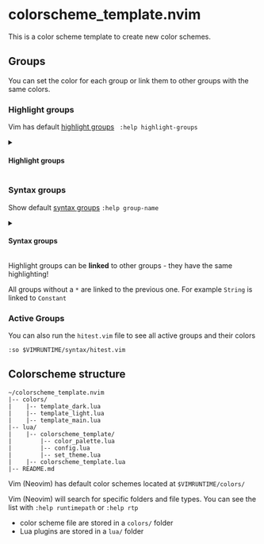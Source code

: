 # colorscheme_template.nvim

This is a color scheme template to create new color schemes.



## Groups
You can set the color for each group or link them to other groups with the same colors.

### Highlight groups
Vim has default [highlight groups](https://neovim.io/doc/user/syntax.html#highlight-blend)
``` :help highlight-groups```

<details>
<summary><h4>Highlight groups</h4></summary>

|Highlight groups       |Comment                                                                                                                             |
|:----------------------|:----------------------------------------------------------------------------------------------------------------------------|
| ColorColumn	        | Used for the columns set with 'colorcolumn'.                                                                                |
| Conceal		        | Placeholder characters substituted for concealed text (see 'conceallevel').                                                 |
| CurSearch	            | Used for highlighting a search pattern under the cursor (see 'hlsearch').                                                   |
| Cursor		        | Character under the cursor.                                                                                                 |
| lCursor		        | Character under the cursor when |language-mapping| is used (see 'guicursor').                                               |
| CursorIM	            | Like Cursor, but used when in IME mode. *CursorIM*                                                                          |
| CursorColumn	        | Screen-column at the cursor, when 'cursorcolumn' is set.                                                                    |
| CursorLine	        | Screen-line at the cursor, when 'cursorline' is set. Low-priority if foreground (ctermfg OR guifg) is not set.              |
| Directory	            | Directory names (and other special names in listings).                                                                      |
| DiffAdd		        | Diff mode: Added line. |diff.txt|                                                                                           |
| DiffChange	        | Diff mode: Changed line. |diff.txt|                                                                                         |
| DiffDelete	        | Diff mode: Deleted line. |diff.txt|                                                                                         |
| DiffText	            | Diff mode: Changed text within a changed line. |diff.txt|                                                                   |
| EndOfBuffer	        | Filler lines (~) after the end of the buffer. By default, this is highlighted like |hl-NonText|.                            |
| TermCursor	        | Cursor in a focused terminal.                                                                                               |
| TermCursorNC	        | Cursor in an unfocused terminal.                                                                                            |
| ErrorMsg	            | Error messages on the command line.                                                                                         |
| WinSeparator	        | Separators between window splits.                                                                                           |
| Folded		        | Line used for closed folds.                                                                                                 |
| FoldColumn	        | 'foldcolumn'                                                                                                                |
| SignColumn	        | Column where |signs| are displayed.                                                                                         |
| IncSearch	            | 'incsearch' highlighting; also used for the text replaced with ":s///c".                                                    |
| Substitute	        | |:substitute| replacement text highlighting.                                                                                |
| LineNr		        | Line number for ":number" and ":#" commands, and when 'number' or 'relativenumber' option is set.                           |
| LineNrAbove	        | Line number for when the 'relativenumber' option is set, above the cursor line.                                             |
| LineNrBelow	        | Line number for when the 'relativenumber' option is set, below the cursor line.                                             |
| CursorLineNr	        | Like LineNr when 'cursorline' is set and 'cursorlineopt' contains "number" or is "both", for the cursor line.               |
| CursorLineFold	    | Like FoldColumn when 'cursorline' is set for the cursor line.                                                               |
| CursorLineSign        | Like SignColumn when 'cursorline' is set for the cursor line.                                                               |
| MatchParen	        | Character under the cursor or just before it, if it is a paired bracket, and its match. |pi_paren.txt|                      |
| ModeMsg		        | 'showmode' message (e.g., "-- INSERT --").                                                                                  |
| MsgArea		        | Area for messages and cmdline.                                                                                              |
| MsgSeparator	        | Separator for scrolled messages |msgsep|.                                                                                   |
| MoreMsg		        | |more-prompt|                                                                                                               |
| NonText		        | '@' at the end of the window, characters from 'showbreak' and other characters that do not really exist in the text (e.g., ">" displayed when a double-wide character doesn't fit at the end of the line). See also |hl-EndOfBuffer|.    |
| Normal		        | Normal text.                                                                                                                |
| NormalFloat	        | Normal text in floating windows.                                                                                            |
| FloatBorder	        | Border of floating windows.                                                                                                 |
| FloatTitle	        | Title of floating windows.                                                                                                  |
| NormalNC	            | Normal text in non-current windows.                                                                                         |
| Pmenu		            | Popup menu: Normal item.                                                                                                    |
| PmenuSel	            | Popup menu: Selected item.                                                                                                  |
| PmenuKind	            | Popup menu: Normal item "kind".                                                                                             |
| PmenuKindSel	        | Popup menu: Selected item "kind".                                                                                           |
| PmenuExtra	        | Popup menu: Normal item "extra text".                                                                                       |
| PmenuExtraSel	        | Popup menu: Selected item "extra text".                                                                                     |
| PmenuSbar	            | Popup menu: Scrollbar.                                                                                                      |
| PmenuThumb	        | Popup menu: Thumb of the scrollbar.                                                                                         |
| Question	            | |hit-enter| prompt and yes/no questions.                                                                                    |
| QuickFixLine	        | Current |quickfix| item in the quickfix window. Combined with |hl-CursorLine| when the cursor is there.                     |
| Search		        | Last search pattern highlighting (see 'hlsearch'). Also used for similar items that need to stand out.                      |
| SpecialKey	        | Unprintable characters: Text displayed differently from what it really is. But not 'listchars' whitespace. |hl-Whitespace|  |
| SpellBad	            | Word that is not recognized by the spellchecker. |spell| Combined with the highlighting used otherwise.                     |
| SpellCap	            | Word that should start with a capital. |spell| Combined with the highlighting used otherwise.                               |
| SpellLocal	        | Word that is recognized by the spellchecker as one that is used in another region. |spell| Combined with the highlighting used otherwise.    |
| SpellRare	            | Word that is recognized by the spellchecker as one that is hardly ever used. |spell| Combined with the highlighting used otherwise.          |
| StatusLine	        | Status line of current window.                                                                                              |
| StatusLineNC	        | Status lines of not-current windows. Note: If this is equal to "StatusLine", Vim will use "^^^" in the status line of the current window.    |
| TabLine		        | Tab pages line, not active tab page label.                                                                                  |
| TabLineFill	        | Tab pages line, where there are no labels.                                                                                  |
| TabLineSel	        | Tab pages line, active tab page label.                                                                                      |
| Title		            | Titles for output from ":set all", ":autocmd" etc.                                                                          |
| Visual		        | Visual mode selection.                                                                                                      |
| VisualNOS	            | Visual mode selection when vim is "Not Owning the Selection".                                                               |
| WarningMsg	        | Warning messages.                                                                                                           |
| Whitespace	        | "nbsp", "space", "tab", "multispace", "lead" and "trail" in 'listchars'.                                                    |
| WildMenu	            | Current match in 'wildmenu' completion.                                                                                     |
| WinBar	            | Window bar of current window.                                                                                               |
| WinBarNC	            | Window bar of not-current windows.                                                                                          |

</details>




### Syntax groups
Show default [syntax groups](https://neovim.io/doc/user/syntax.html)
```:help group-name```

<details>
<summary><h4>Syntax groups</h4></summary>

|   |Syntax groups      |Comment                                        |
|:-:|:------------------|:----------------------------------------------|
|*  |Comment	        |any comment                                    |
|*  |Constant	        |any constant                                   |
|   |String		        |a string constant: "this is a string"          |
|   |Character	        |a character constant: 'c', '\n'                |
|   |Number		        |a number constant: 234, 0xff                   |
|   |Boolean	        |a boolean constant: TRUE, false                |
|   |Float		        |a floating point constant: 2.3e10              |
|*  |Identifier	        |any variable name                              |
|   |Function	        |function name (also: methods for classes)      |
|*  |Statement	        |any statement                                  |
|   |Conditional	    |if, then, else, endif, switch, etc.            |
|   |Repeat		        |for, do, while, etc.                           |
|   |Label		        |case, default, etc.                            |
|   |Operator	        |"sizeof", "+", "*", etc.                       |
|   |Keyword	        |any other keyword                              |
|   |Exception	        |try, catch, throw                              |
|*  |PreProc	        |generic Preprocessor                           |
|   |Include	        |preprocessor #include                          |
|   |Define		        |preprocessor #define                           |
|   |Macro		        |same as Define                                 |
|   |PreCondit	        |preprocessor #if, #else, #endif, etc.          |
|*  |Type		        |int, long, char, etc.                          |
|   |StorageClass	    |static, register, volatile, etc.               |
|   |Structure	        |struct, union, enum, etc.                      |
|   |Typedef	        |A typedef                                      |
|*  |Special	        |any special symbol                             |
|   |SpecialChar	    |special character in a constant                |
|   |Tag		        |you can use CTRL-] on this                     |
|   |Delimiter	        |character that needs attention                 |
|   |SpecialComment	    |special things inside a comment                |
|   |Debug		        |debugging statements                           |
|*  |Underlined	        |text that stands out, HTML links               |
|*  |Ignore		        |left blank, hidden  |hl-Ignore|                |
|*  |Error		        |any erroneous construct                        |
|*  |Todo		        |anything that needs extra attention; mostly the keywords TODO FIXME and XXX|

</details>

Highlight groups can be **linked** to other groups - they have the same highlighting!

All groups without a ```*``` are linked to the previous one. For example ```String``` is linked to ```Constant```

### Active Groups

You can also run the ```hitest.vim``` file to see all active groups and their colors
```
:so $VIMRUNTIME/syntax/hitest.vim
```


## Colorscheme structure
```
~/colorscheme_template.nvim
|-- colors/
|    |-- template_dark.lua
|    |-- template_light.lua
|    |-- template_main.lua
|-- lua/
|    |-- colorscheme_template/
|        |-- color_palette.lua
|        |-- config.lua
|        |-- set_theme.lua
|    |-- colorscheme_template.lua
|-- README.md
```

Vim (Neovim) has default color schemes located at ```$VIMRUNTIME/colors/```

Vim (Neovim) will search for specific folders and file types. You can see the list with ```:help runtimepath``` or ```:help rtp```
- color scheme file are stored in a ```colors/``` folder
- Lua plugins are stored in a ```lua/``` folder



